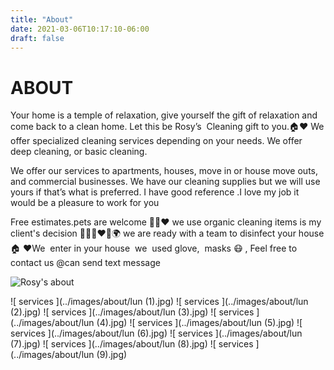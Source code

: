 ```yaml
---
title: "About"
date: 2021-03-06T10:17:10-06:00
draft: false
---
```

# ABOUT
Your home is a temple of relaxation, give yourself the gift of relaxation and come back to a clean home. Let this be Rosy’s  Cleaning gift to you.🏠❤️
We offer specialized cleaning services depending on your needs. We offer deep cleaning, or basic cleaning.

We offer our services to apartments, houses, move in or house move outs, and commercial businesses.
We have our cleaning supplies but we will use yours if that’s what is preferred. I have good reference .I love my job it would be a pleasure to work for you

Free estimates.pets are welcome 🐶🐱❤️ we use organic cleaning items is my client's decision 👶🏻🐶❤️🌳🌍 we are ready with a team to disinfect your house 🏠 ❤️We  enter in your house  we  used glove,  masks 😷 , 
Feel free to contact us @can send text message

![ Rosy's about](../images/about/1.jpg)

![ services ](../images/about/lun (1).jpg)
![ services ](../images/about/lun (2).jpg)
![ services ](../images/about/lun (3).jpg)
![ services ](../images/about/lun (4).jpg)
![ services ](../images/about/lun (5).jpg)
![ services ](../images/about/lun (6).jpg)
![ services ](../images/about/lun (7).jpg)
![ services ](../images/about/lun (8).jpg)
![ services ](../images/about/lun (9).jpg)



